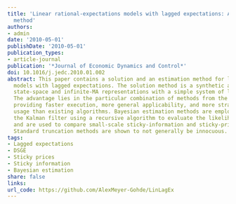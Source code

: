 ```yaml
---
title: 'Linear rational-expectations models with lagged expectations: A synthetic
  method'
authors:
- admin
date: '2010-05-01'
publishDate: '2010-05-01'
publication_types:
- article-journal
publication: '*Journal of Economic Dynamics and Control*'
doi: 10.1016/j.jedc.2010.01.002
abstract: This paper contains a solution and an estimation method for linear rational-expectations
  models with lagged expectations. The solution method is a synthetic approach, combining
  state-space and infinite-MA representations with a simple system of linear equations.
  The advantage lies in the particular combination of methods from the literature,
  providing faster execution, more general applicability, and more straightforward
  usage than existing algorithms. Bayesian estimation methods are employed without
  the Kalman filter using a recursive algorithm to evaluate the likelihood function
  and are used to compare small-scale sticky-information and sticky-price DSGE models.
  Standard truncation methods are shown to not generally be innocuous.
tags:
- Lagged expectations
- DSGE 
- Sticky prices
- Sticky information
- Bayesian estimation
share: false
links:
url_code: https://github.com/AlexMeyer-Gohde/LinLagEx
---
```

